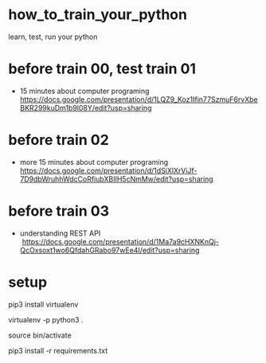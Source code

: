 # how_to_train_your_python
learn, test, run your python

# before train 00, test train 01
 * 15 minutes about computer programing 
    https://docs.google.com/presentation/d/1LQZ9_Koz1Ifin77SzmuF6rvXbeBKR299kuDm1b9l08Y/edit?usp=sharing

# before train 02
 * more 15 minutes about computer programing  
    https://docs.google.com/presentation/d/1dSiXlXrViJf-7D9dbWruhhWdcCoRfiubXBIIH5cNmMw/edit?usp=sharing

# before train 03
 * understanding REST API
    https://docs.google.com/presentation/d/1Ma7a9cHXNKnQj-QcOxsoxt1wo6QfdahGRabo97wEe4I/edit?usp=sharing

# setup
pip3 install virtualenv

virtualenv -p python3 .

source bin/activate

pip3 install -r requirements.txt
